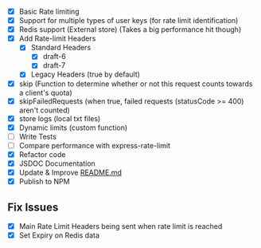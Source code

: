 - [x] Basic Rate limiting
- [x] Support for multiple types of user keys (for rate limit identification)
- [x] Redis support (External store) (Takes a big performance hit though)
- [x] Add Rate-limit Headers
  - [x] Standard Headers
    - [x] draft-6
    - [x] draft-7
  - [x] Legacy Headers (true by default)
- [x] skip (Function to determine whether or not this request counts towards a client's quota)
- [x] skipFailedRequests (when true, failed requests (statusCode >= 400) aren't counted)
- [x] store logs (local txt files)
- [x] Dynamic limits (custom function)
- [ ] Write Tests
- [ ] Compare performance with express-rate-limit
- [x] Refactor code
- [x] JSDOC Documentation
- [x] Update & Improve [README.md](README.md)
- [x] Publish to NPM

## Fix Issues

- [x] Main Rate Limit Headers being sent when rate limit is reached
- [x] Set Expiry on Redis data
